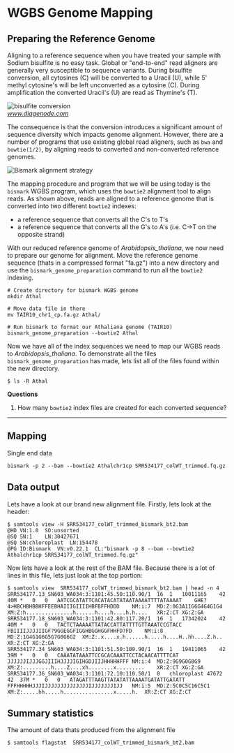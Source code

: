 # WGBS Genome Mapping

## Preparing the Reference Genome

Aligning to a reference sequence when you have treated your sample with Sodium bisulfite is no easy task.
Global or "end-to-end" read aligners are generally very susceptible to sequence variants. 
During bisulfite conversion, all cytosines (C) will be converted to a Uracil (U), while 5' methyl cytosine's will be left unconverted as a cytosine (C). 
During amplification the converted Uracil's (U) are read as Thymine's (T).

![bisulfite conversion](https://www.diagenode.com/img/applications/bisulfite.png)  
*www.diagenode.com*

The consequence is that the conversion introduces a significant amount of sequence diversity which impacts genome alignment.
However, there are a number of programs that use existing global read aligners, such as `bwa` and `bowtie(1/2)`, by aligning reads to converted and non-converted reference genomes.

![Bismark alignment strategy](https://d3i71xaburhd42.cloudfront.net/a114acb9c90d29d9611674824b01a007b6b7a115/2-Figure1-1.png)

The mapping procedure and program that we will be using today is the `bismark` WGBS program, which uses the `bowtie2` alignment tool to align reads.
As shown above, reads are aligned to a reference genome that is converted into two different `bowtie2` indexes: 
- a reference sequence that converts all the C's to T's
- a reference sequence that converts all the G's to A's (i.e. C->T on the opposite strand)

With our reduced reference genome of _Arabidopsis_thaliana_, we now need to prepare our genome for alignment.
Move the reference genome sequence (thats in a compressed format "fa.gz") into a new directory and use the `bismark_genome_preparation` command to run all the `bowtie2` indexing.

	# Create directory for bismark WGBS genome
	mkdir Athal

	# Move data file in there
	mv TAIR10_chr1_cp.fa.gz Athal/

	# Run bismark to format our Athaliana genome (TAIR10)
	bismark_genome_preparation --bowtie2 Athal

Now we have all of the index sequences we need to map our WGBS reads to _Arabidopsis_thaliana_.
To demonstrate all the files `bismark_genome_preparation` has made, lets list all of the files found within the new directory.

	$ ls -R Athal

**Questions**  
1. How many `bowtie2` index files are created for each converted sequence?

---

## Mapping

Single end data


	bismark -p 2 --bam --bowtie2 Athalchr1cp SRR534177_colWT_trimmed.fq.gz


## Data output

Lets have a look at our brand new alignment file.
Firstly, lets look at the header:

	$ samtools view -H SRR534177_colWT_trimmed_bismark_bt2.bam
	@HD	VN:1.0	SO:unsorted
	@SQ	SN:1	LN:30427671
	@SQ	SN:chloroplast	LN:154478
	@PG	ID:Bismark	VN:v0.22.1	CL:"bismark -p 8 --bam --bowtie2 Athalchr1cp SRR534177_colWT_trimmed.fq.gz"


Now lets have a look at the rest of the BAM file.
Because there is a lot of lines in this file, lets just look at the top portion:

	$ samtools view  SRR534177_colWT_trimmed_bismark_bt2.bam | head -n 4
	SRR534177.13_SN603_WA034:3:1101:45.50:110.90/1	16	1	10011165	42	40M	*	0	0	AATCGCATATTCACATACATATAATAAAATTTTATAAAAT	GHE?4>HBCHBHBBHFFEEBHAIIIGIIIIHBFBFFHDDD	NM:i:7	MD:Z:0G3A11G6G4G4G1G4	XM:Z:h...............h......h....h....h.h....	XR:Z:CT	XG:Z:GA
	SRR534177.18_SN603_WA034:3:1101:42.80:117.20/1	16	1	17342024	42	40M	*	0	0	TACTCTAAAAATTATACCATTATTTTGTTAAATCCGTACC	FBIIIIJJJJIIGF?9GGEGGFIGGHBGGHGGFHHFD?FD	NM:i:8	MD:Z:1G4G1G6G5G7G0G6G2	XM:Z:.x....x.h......h.....h....H..hh....Z.h..	XR:Z:CT	XG:Z:GA
	SRR534177.34_SN603_WA034:3:1101:51.50:109.90/1	16	1	19411065	42	39M	*	0	0	CAAATATAAATTCCGCACAAATTCCTACAACATTTTCAT	JJJJJJIJJJGGJIIIHJJJJIGIHGDJIIJHHHHHFFF	NM:i:4	MD:Z:9G9G0G8G9	XM:Z:.........h....Z....xh........x.........	XR:Z:CT	XG:Z:GA
	SRR534177.36_SN603_WA034:3:1101:72.10:110.50/1	0	chloroplast	47672	42	37M	*	0	0	ATAGATTTAAGTTATATATTAAAATGATATTGATATT	FFFHHHHHJJJIJJJJJJJJJJJJJJIJJJJJJJIJJ	NM:i:5	MD:Z:5C0C5C16C5C1	XM:Z:.....hh.....h................x.....h.	XR:Z:CT	XG:Z:CT


## Summary statistics

The amount of data thats produced from the alignment file 

	$ samtools flagstat  SRR534177_colWT_trimmed_bismark_bt2.bam



